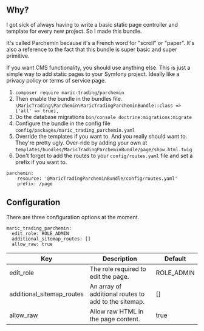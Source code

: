 
## Why? ##

I got sick of always having to write a basic static page controller and template for every new project. So I made this bundle.

It's called Parchemin because it's a French word for "scroll" or "paper". It's also a reference to the fact that this bundle is super basic and super primitive.  

If you want CMS functionality, you should use anything else. This is just a simple way to add static pages to your Symfony project.  Ideally like a privacy policy or terms of service page.

1. `composer require maric-trading/parchemin`
2. Then enable the bundle in the bundles file.  `\MaricTrading\Parchemin\MaricTradingParcheminBundle::class => ['all' => true],`
3. Do the database migrations `bin/console doctrine:migrations:migrate`
4. Configure the bundle in the config file `config/packages/maric_trading_parchemin.yaml`
5. Override the templates if you want to.  And you really should want to.  They're pretty ugly.  Over-ride by adding your own at `templates/bundles/MaricTradingParcheminBundle/page/show.html.twig`
6. Don't forget to add the routes to your `config/routes.yaml` file and set a prefix if you want to.

```
parchemin:
    resource: '@MaricTradingParcheminBundle/config/routes.yaml'
    prefix: /page
```

## Configuration ##

There are three configuration options at the moment.

```
maric_trading_parchemin:
  edit_role: ROLE_ADMIN
  additional_sitemap_routes: []
  allow_raw: true
```

| Key | Description | Default |
| --- | --- | -- |
| edit_role | The role required to edit the page. | ROLE_ADMIN |
| additional_sitemap_routes | An array of additional routes to add to the sitemap. | [] |
| allow_raw | Allow raw HTML in the page content. | true |



